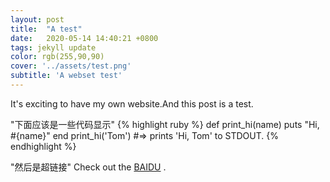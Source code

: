```yaml
---
layout: post
title:  "A test"
date:   2020-05-14 14:40:21 +0800
tags: jekyll update
color: rgb(255,90,90)
cover: '../assets/test.png'
subtitle: 'A webset test'
---
```

It's exciting to have my own website.And this post is a test.

"下面应该是一些代码显示"
{% highlight ruby %}
def print_hi(name)
  puts "Hi, #{name}"
end
print_hi('Tom')
#=> prints 'Hi, Tom' to STDOUT.
{% endhighlight %}

"然后是超链接"
Check out the [BAIDU][baidu] .

[baidu]: https://www.baidu.com/

